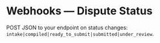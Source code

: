 # Webhooks — Dispute Status
POST JSON to your endpoint on status changes: `intake|compiled|ready_to_submit|submitted|under_review`.

